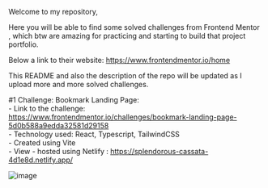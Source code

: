 Welcome to my repository,

Here you will be able to find some solved challenges from Frontend Mentor , which btw are amazing for practicing and starting to build that project portfolio.

Below a link to their website:
https://www.frontendmentor.io/home

This README and also the description of the repo will be updated as I upload more and more solved challenges.

#1 Challenge: Bookmark Landing Page:<br>
    - Link to the challenge: https://www.frontendmentor.io/challenges/bookmark-landing-page-5d0b588a9edda32581d29158 <br>
    - Technology used: React, Typescript, TailwindCSS <br>
    - Created using Vite <br>
    - View - hosted using Netlify : https://splendorous-cassata-4d1e8d.netlify.app/

![image](https://github.com/user-attachments/assets/7fcba980-a8af-466e-9f4b-cfc4bf725bb3)
